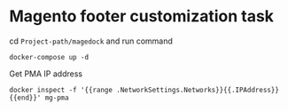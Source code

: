 # Magento footer customization task

cd `Project-path/magedock` and run command

```
docker-compose up -d
```

Get PMA IP address

```
docker inspect -f '{{range .NetworkSettings.Networks}}{{.IPAddress}}{{end}}' mg-pma
```
